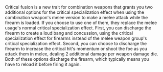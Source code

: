 Critical fusion is a new trait for combination weapons that grants you two additional options for the critical specialization effect when using the combination weapon's melee version to make a melee attack while the firearm is loaded. If you choose to use one of them, they replace the melee usage's normal critical specialization effect. First, you can discharge the firearm to create a loud bang and concussion, using the critical specialization effect for firearms instead of the melee weapon group's critical specialization effect. Second, you can choose to discharge the firearm to increase the critical hit's momentum or shoot the foe as you attack them in melee, dealing 2 additional damage per weapon damage die. Both of these options discharge the firearm, which typically means you have to reload it before firing it again.